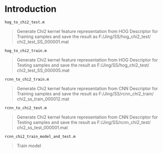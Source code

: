# Introduction

`hog_to_chi2_test.m`

  > Generate Chi2 kernel feature representation from HOG Descriptor for Training samples and save the result as F:/Jing/SS/hog_chi2_test/ chi2_test_SS_000001.mat

`hog_to_chi2_train.m`

> Generate Chi2 kernel feature representation from HOG Descriptor for Testing samples and save the result as F:/Jing/SS/hog_chi2_test/ chi2_test_SS_000005.mat

`rcnn_to_chi2_train.m`

> Generate Chi2 kernel feature representation from CNN Descriptor for Training samples and save the result as F:/Jing/SS/rcnn_chi2_train/ chi2_ss_train_000012.mat

`rcnn_to_chi2_test.m`

> Generate Chi2 kernel feature representation from CNN Descriptor for Testing samples and save the result as F:/Jing/SS/rcnn_chi2_test/ chi2_ss_test_000001.mat

`rcnn_chi2_train_model_and_test.m`

> Train model
